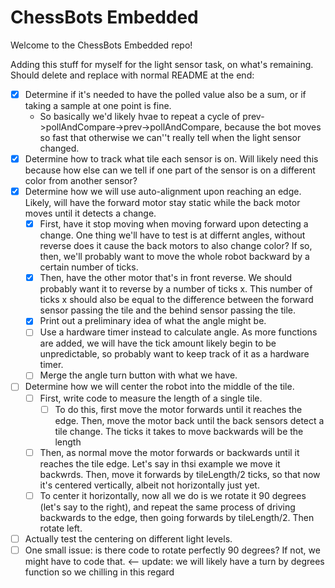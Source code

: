 # ChessBots Embedded
Welcome to the ChessBots Embedded repo!

Adding this stuff for myself for the light sensor task, on what's remaining. Should delete and replace with normal README at the end:
- [X] Determine if it's needed to have the polled value also be a sum, or if taking a sample at one point is fine.
  - So basically we'd likely hvae to repeat a cycle of prev->pollAndCompare->prev->pollAndCompare, because the bot moves so fast that otherwise we can''t really tell when the light sensor changed.
- [X] Determine how to track what tile each sensor is on. Will likely need this because how else can we tell if one part of the sensor is on a different color from another sensor?
- [X] Determine how we will use auto-alignment upon reaching an edge. Likely, will have the forward motor stay static while the back motor moves until it detects a change.
  - [X] First, have it stop moving when moving forward upon detecting a change. One thing we'll have to test is at differnt angles, without reverse does it cause the back motors to also change color? If so, then, we'll probably want to move the whole robot backward by a certain number of ticks.
  - [X] Then, have the other motor that's in front reverse. We should probably want it to reverse by a number of ticks x. This number of ticks x should also be equal to the difference between the forward sensor passing the tile and the behind sensor passing the tile.
  - [X] Print out a preliminary idea of what the angle might be.
  - [ ] Use a hardware timer instead to calculate angle. As more functions are added, we will have the tick amount likely begin to be unpredictable, so probably want to keep track of it as a hardware timer.
  - [ ] Merge the angle turn button with what we have.
- [ ] Determine how we will center the robot into the middle of the tile.
  - [ ] First, write code to measure the length of a single tile.
    - [ ] To do this, first move the motor forwards until it reaches the edge. Then, move the motor back until the back sensors detect a tile change. The ticks it takes to move backwards will be the length
  - [ ] Then, as normal move the motor forwards or backwards until it reaches the tile edge. Let's say in thsi example we move it backwrds. Then, move it forwards by tileLength/2 ticks, so that now it's centered vertically, albeit not horizontally just yet.
  - [ ] To center it horizontally, now all we do is we rotate it 90 degrees (let's say to the right), and repeat the same process of driving backwards to the edge, then going forwards by tileLength/2. Then rotate left.
- [ ] Actually test the centering on different light levels.
- [ ] One small issue: is there code to rotate perfectly 90 degrees? If not, we might have to code that. <-- update: we will likely have a turn by degrees function so we chilling in this regard
